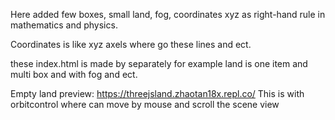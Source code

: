 Here added few boxes, small land, fog, coordinates xyz as right-hand rule in mathematics and physics. 


Coordinates is like xyz axels where go these lines and ect.

these index.html is made by separately for example land is one item and multi box and with fog and ect.

Empty land preview: https://threejsland.zhaotan18x.repl.co/
This is with orbitcontrol where can move by mouse and scroll the scene view
